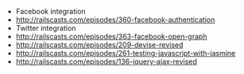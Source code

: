 * Facebook integration
* http://railscasts.com/episodes/360-facebook-authentication
* Twitter integration
* http://railscasts.com/episodes/363-facebook-open-graph
* http://railscasts.com/episodes/209-devise-revised
* http://railscasts.com/episodes/261-testing-javascript-with-jasmine
* http://railscasts.com/episodes/136-jquery-ajax-revised
